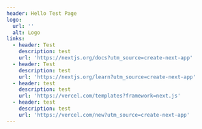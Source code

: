 ```yaml
---
header: Hello Test Page
logo:
  url: ''
  alt: Logo
links:
  - header: Test
    description: test
    url: 'https://nextjs.org/docs?utm_source=create-next-app'
  - header: Test
    description: test
    url: 'https://nextjs.org/learn?utm_source=create-next-app'
  - header: test
    description: test
    url: 'https://vercel.com/templates?framework=next.js'
  - header: test
    description: test
    url: 'https://vercel.com/new?utm_source=create-next-app'
---
```


